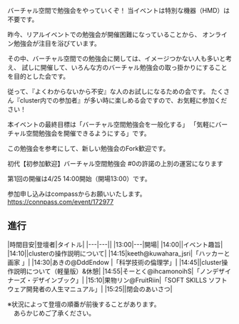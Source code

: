 バーチャル空間で勉強会をやっていくぞ！
当イベントは特別な機器（HMD）は不要です。

昨今、リアルイベントでの勉強会が開催困難になっていることから、
オンライン勉強会が注目を浴びています。

その中、バーチャル空間での勉強会に関しては、イメージつかない人も多いと考え、
試しに開催して、いろんな方のバーチャル勉強会の取っ掛かりにすることを目的とした会です。　　

従って、『よくわからないから不安』な人のお試しになるための会です。
たくさん『cluster内での参加者』が多い時に楽しめる会ですので、お気軽に参加ください！

本イベントの最終目標は「バーチャル空間勉強会を一般化する」
「気軽にバーチャル空間勉強会を開催できるようにする」です。

この勉強会を参考にして、新しい勉強会のFork歓迎です。

初代【初参加歓迎】バーチャル空間勉強会 #0の許諾の上別の運営になります

第1回の開催は4/25 14:00開始（開場13:00）です。


参加申し込みはcompassからお願いいたします。
https://connpass.com/event/172977

## 進行

|時間目安|登壇者|タイトル|
|---|---||
|13:00|---|開場|
|14:00||イベント趣旨|
|14:10||clusterの操作説明について|
|14:15|keeth@kuwahara_jsri|「ハッカーと画家 」|
|14:30|あきの@DddEndow |「科学技術の倫理学」|
|14:45||cluster操作説明について（軽量版）&休憩|
|14:55|そーとく@ihcamonoihS|「ノンデザイナーズ・デザインブック」|
|15:10|果物リン@FruitRiin|「SOFT SKILLS ソフトウェア開発者の人生マニュアル」|
|15:25||閉会のあいさつ|

※状況によって登壇の順番が前後することがあります。  
　あらかじめご了承ください。

